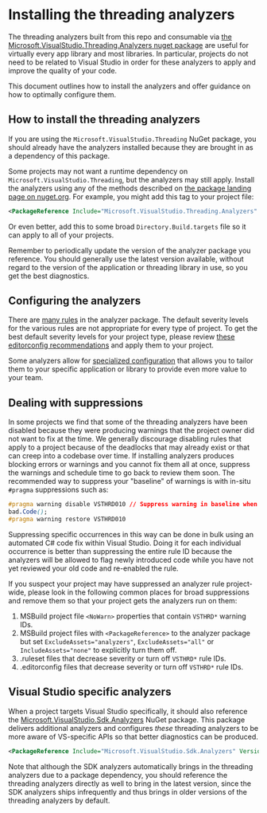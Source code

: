 # Installing the threading analyzers

The threading analyzers built from this repo and consumable via [the Microsoft.VisualStudio.Threading.Analyzers nuget package][NuGet] are useful for virtually every app library and most libraries.
In particular, projects do not need to be related to Visual Studio in order for these analyzers to apply and improve the quality of your code.

This document outlines how to install the analyzers and offer guidance on how to optimally configure them.

## How to install the threading analyzers

If you are using the `Microsoft.VisualStudio.Threading` NuGet package, you should already have the analyzers installed because they are brought in as a dependency of this package.

Some projects may not want a runtime dependency on `Microsoft.VisualStudio.Threading`, but the analyzers may still apply.
Install the analyzers using any of the methods described on [the package landing page on nuget.org][NuGet].
For example, you might add this tag to your project file:

```xml
<PackageReference Include="Microsoft.VisualStudio.Threading.Analyzers" Version="17.5.22" PrivateAssets="all" />
```

Or even better, add this to some broad `Directory.Build.targets` file so it can apply to all of your projects.

Remember to periodically update the version of the analyzer package you reference.
You should generally use the latest version available, without regard to the version of the application or threading library in use, so you get the best diagnostics.

## Configuring the analyzers

There are [many rules](index.md) in the analyzer package.
The default severity levels for the various rules are not appropriate for every type of project.
To get the best default severity levels for your project type, please review [these editorconfig recommendations](editorconfigs/README.md) and apply them to your project.

Some analyzers allow for [specialized configuration](configuration.md) that allows you to tailor them to your specific application or library to provide even more value to your team.

## Dealing with suppressions

In some projects we find that some of the threading analyzers have been disabled because they were producing warnings that the project owner did not want to fix at the time.
We generally discourage disabling rules that apply to a project because of the deadlocks that may already exist or that can creep into a codebase over time.
If installing analyzers produces blocking errors or warnings and you cannot fix them all at once, suppress the warnings and schedule time to go back to review them soon.
The recommended way to suppress your "baseline" of warnings is with in-situ `#pragma` suppressions such as:

```css
#pragma warning disable VSTHRD010 // Suppress warning in baseline when installing analyzers -- should review soon
bad.Code();
#pragma warning restore VSTHRD010
```

Suppressing specific occurrences in this way can be done in bulk using an automated C# code fix within Visual Studio.
Doing it for each individual occurrence is better than suppressing the entire rule ID because the analyzers will be allowed to flag newly introduced code while you have not yet reviewed your old code and re-enabled the rule.

If you suspect your project may have suppressed an analyzer rule project-wide, please look in the following common places for broad suppressions and remove them so that your project gets the analyzers run on them:

1. MSBuild project file `<NoWarn>` properties that contain `VSTHRD*` warning IDs.
1. MSBuild project files with `<PackageReference>` to the analyzer package but set `ExcludeAssets="analyzers"`, `ExcludeAssets="all"` or `IncludeAssets="none"` to explicitly turn them off.
1. .ruleset files that decrease severity or turn off `VSTHRD*` rule IDs.
1. .editorconfig files that decrease severity or turn off `VSTHRD*` rule IDs.

## Visual Studio specific analyzers

When a project targets Visual Studio specifically, it should also reference the [Microsoft.VisualStudio.Sdk.Analyzers][SdkAnalyzers] NuGet package.
This package delivers additional analyzers and configures _these_ threading analyzers to be more aware of VS-specific APIs so that better diagnostics can be produced.

```xml
<PackageReference Include="Microsoft.VisualStudio.Sdk.Analyzers" Version="16.10.10" PrivateAssets="all" />
```

Note that although the SDK analyzers automatically brings in the threading analyzers due to a package dependency, you should reference the threading analyzers directly as well to bring in the latest version, since the SDK analyzers ships infrequently and thus brings in older versions of the threading analyzers by default.

[NuGet]: https://www.nuget.org/packages/microsoft.visualstudio.threading.analyzers
[SdkAnalyzers]: https://www.nuget.org/packages/microsoft.visualstudio.sdk.analyzers
